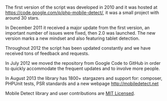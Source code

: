 The first version of the script was developed in 2010 and it was hosted at https://code.google.com/p/php-mobile-detect/, it was a small project with around 30 stars.

In December 2011 it received a major update from the first version, an important number of issues were fixed, then 2.0 was launched. The new version marks a new mindset and also featuring tablet detection.

Throughout 2012 the script has been updated constantly and we have received tons of feedback and requests. 

In July 2012 we moved the repository from Google Code to GitHub in order to quickly accommodate the frequent updates and to involve more people.

In August 2013 the library has 1800+ stargazers and support for: composer, PHPUnit tests, PSR standards and a new webpage http://mobiledetect.net

Mobile Detect library and user contributions are <a href="https://github.com/serbanghita/Mobile-Detect/blob/master/LICENSE.txt">MIT Licensed</a>.